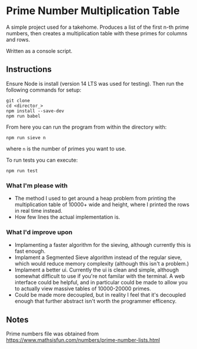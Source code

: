 # Prime Number Multiplication Table
A simple project used for a takehome. Produces a list of the first n-th prime
numbers, then creates a multiplication table with these primes for columns and rows.

Written as a console script.

## Instructions

Ensure Node is install (version 14 LTS was used for testing). Then run the
following commands for setup:

```
git clone 
cd <director_>
npm install --save-dev
npm run babel
```

From here you can run the program from within the directory with:

``` npm run sieve n ```

where ```n``` is the number of primes you want to use.

To run tests you can execute:

``` npm run test ```

### What I'm please with
+ The method I used to get around a heap problem from printing the multiplication table of 10000+ wide and height, where I printed the rows in real time instead.
+ How few lines the actual implementation is.
### What I'd improve upon
+ Implamenting a faster algorithm for the sieving, although currently this is fast enough.
+ Implament a Segmented Sieve algorithm instead of the regular sieve, which would reduce memory complexity (although this isn't a problem.)
+ Implament a better ui. Currently the ui is clean and simple, although somewhat difficult to use if you're not familar with the terminal. A web interface could be helpful, and in particular could be made to allow you to actually view massive tables of 10000-20000 primes.
+ Could be made more decoupled, but in reality I feel that it's decoupled enough that further abstract isn't worth the programmer efficency.
## Notes
Prime numbers file was obtained from
https://www.mathsisfun.com/numbers/prime-number-lists.html

